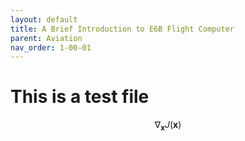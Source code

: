 ```yaml
---
layout: default
title: A Brief Introduction to E6B Flight Computer
parent: Aviation
nav_order: 1-00-01
---
```


# This is a test file

$$ \nabla_\boldsymbol{x} J(\boldsymbol{x}) $$
